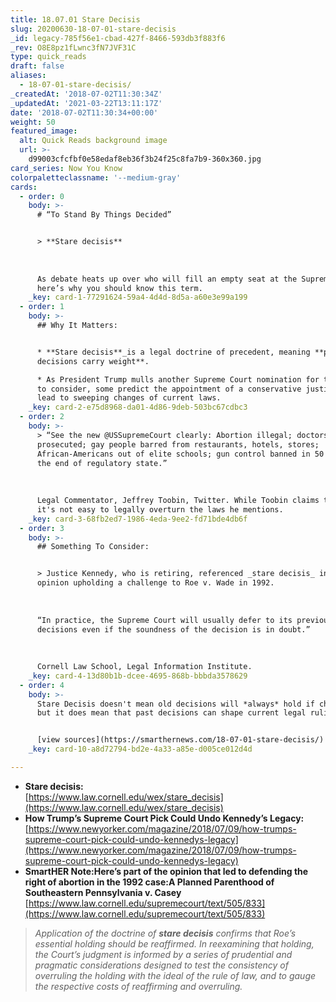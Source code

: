 ```yaml
---
title: 18.07.01 Stare Decisis
slug: 20200630-18-07-01-stare-decisis
_id: legacy-785f56e1-cbad-427f-8466-593db3f883f6
_rev: O8E8pz1fLwnc3fN7JVF31C
type: quick_reads
draft: false
aliases:
  - 18-07-01-stare-decisis/
_createdAt: '2018-07-02T11:30:34Z'
_updatedAt: '2021-03-22T13:11:17Z'
date: '2018-07-02T11:30:34+00:00'
weight: 50
featured_image:
  alt: Quick Reads background image
  url: >-
    d99003cfcfbf0e58edaf8eb36f3b24f25c8fa7b9-360x360.jpg
card_series: Now You Know
colorpaletteclassname: '--medium-gray'
cards:
  - order: 0
    body: >-
      # “To Stand By Things Decided”


      > **Stare decisis**  
        
        
        
      As debate heats up over who will fill an empty seat at the Supreme Court,
      here’s why you should know this term.
    _key: card-1-77291624-59a4-4d4d-8d5a-a60e3e99a199
  - order: 1
    body: >-
      ## Why It Matters:


      * **Stare decisis**_is a legal doctrine of precedent, meaning **past
      decisions carry weight**.

      * As President Trump mulls another Supreme Court nomination for the Senate
      to consider, some predict the appointment of a conservative justice will
      lead to sweeping changes of current laws.
    _key: card-2-e75d8968-da01-4d86-9deb-503bc67cdbc3
  - order: 2
    body: >-
      > “See the new @USSupremeCourt clearly: Abortion illegal; doctors
      prosecuted; gay people barred from restaurants, hotels, stores;
      African-Americans out of elite schools; gun control banned in 50 states;
      the end of regulatory state.”  
        
        
        
      Legal Commentator, Jeffrey Toobin, Twitter. While Toobin claims the above,
      it's not easy to legally overturn the laws he mentions.
    _key: card-3-68fb2ed7-1986-4eda-9ee2-fd71bde4db6f
  - order: 3
    body: >-
      ## Something To Consider:


      > Justice Kennedy, who is retiring, referenced _stare decisis_ in an
      opinion upholding a challenge to Roe v. Wade in 1992.  
        
        
        
      “In practice, the Supreme Court will usually defer to its previous
      decisions even if the soundness of the decision is in doubt.”  
        
        
        
      Cornell Law School, Legal Information Institute.
    _key: card-4-13d80b1b-dcee-4695-868b-bbbda3578629
  - order: 4
    body: >-
      Stare Decisis doesn't mean old decisions will *always* hold if challenged,
      but it does mean that past decisions can shape current legal rulings.


      [view sources](https://smarthernews.com/18-07-01-stare-decisis/)
    _key: card-10-a8d72794-bd2e-4a33-a85e-d005ce012d4d

---
```

* **Stare decisis:**  
[https://www.law.cornell.edu/wex/stare_decisis](https://www.law.cornell.edu/wex/stare_decisis)
* **How Trump’s Supreme Court Pick Could Undo Kennedy’s Legacy:**  
[https://www.newyorker.com/magazine/2018/07/09/how-trumps-supreme-court-pick-could-undo-kennedys-legacy](https://www.newyorker.com/magazine/2018/07/09/how-trumps-supreme-court-pick-could-undo-kennedys-legacy)
* **SmartHER Note:Here’s part of the opinion that led to defending the right of abortion in the 1992 case:A Planned Parenthood of Southeastern Pennsylvania v. Casey**  
[https://www.law.cornell.edu/supremecourt/text/505/833](https://www.law.cornell.edu/supremecourt/text/505/833)

> _Application of the doctrine of **stare decisis** confirms that Roe’s essential holding should be reaffirmed. In reexamining that holding, the Court’s judgment is informed by a series of prudential and pragmatic considerations designed to test the consistency of overruling the holding with the ideal of the rule of law, and to gauge the respective costs of reaffirming and overruling._